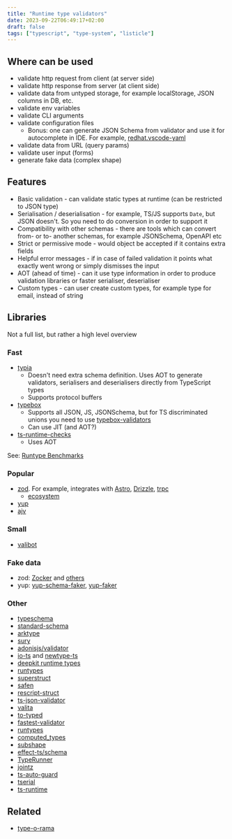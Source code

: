 ```yaml
---
title: "Runtime type validators"
date: 2023-09-22T06:49:17+02:00
draft: false
tags: ["typescript", "type-system", "listicle"]
---
```


## Where can be used

- validate http request from client (at server side)
- validate http response from server (at client side)
- validate data from untyped storage, for example localStorage, JSON columns in DB, etc.
- validate env variables
- validate CLI arguments
- validate configuration files
  - Bonus: one can generate JSON Schema from validator and use it for autocomplete in IDE. For example, [redhat.vscode-yaml](https://marketplace.visualstudio.com/items?itemName=redhat.vscode-yaml)
- validate data from URL (query params)
- validate user input (forms)
- generate fake data (complex shape)

## Features

- Basic validation - can validate static types at runtime (can be restricted to JSON type)
- Serialisation / deserialisation - for example, TS/JS supports `Date`, but JSON doesn't. So you need to do conversion in order to support it
- Compatibility with other schemas - there are tools which can convert from- or to- another schemas, for example JSONSchema, OpenAPI etc
- Strict or permissive mode - would object be accepted if it contains extra fields
- Helpful error messages - if in case of failed validation it points what exactly went wrong or simply dismisses the input
- AOT (ahead of time) - can it use type information in order to produce validation libraries or faster serialiser, deserialiser
- Custom types - can user create custom types, for example type for email, instead of string

## Libraries

Not a full list, but rather a high level overview

### Fast

- [typia](https://github.com/samchon/typia)
  - Doesn't need extra schema definition. Uses AOT to generate validators, serialisers and deserialisers directly from TypeScript types
  - Supports protocol buffers
- [typebox](https://github.com/sinclairzx81/typebox)
  - Supports all JSON, JS, JSONSchema, but for TS discriminated unions you need to use [typebox-validators](https://github.com/jtlapp/typebox-validators)
  - Can use JIT (and AOT?)
- [ts-runtime-checks](https://github.com/GoogleFeud/ts-runtime-checks)
  - Uses AOT

See: [Runtype Benchmarks](https://moltar.github.io/typescript-runtime-type-benchmarks/)

### Popular

- [zod](https://github.com/colinhacks/zod). For example, integrates with [Astro](https://docs.astro.build/en/guides/content-collections/#defining-datatypes-with-zod), [Drizzle](https://orm.drizzle.team/docs/zod), [trpc](https://trpc.io/docs/server/validators#with-zod)
  - [ecosystem](https://zod.dev/ecosystem)
- [yup](https://github.com/jquense/yup)
- [ajv](https://github.com/ajv-validator/ajv)

### Small

- [valibot](https://valibot.dev/guides/comparison/)

### Fake data

- zod: [Zocker](https://zocker.sigrist.dev/) and [others](https://npm-compare.com/@anatine/zod-mock,zocker,zod-fixture,zod-schema-faker)
- yup: [yup-schema-faker](https://github.com/soc221b/yup-schema-faker), [yup-faker](https://github.com/mauricedb/yup-faker)

### Other

- [typeschema](https://typeschema.com/)
- [standard-schema](https://github.com/standard-schema/standard-schema)
- [arktype](https://github.com/arktypeio/arktype)
- [sury](https://github.com/DZakh/sury)
- [adonisjs/validator](https://github.com/adonisjs/validator)
- [io-ts](https://github.com/gcanti/io-ts) and [newtype-ts](https://github.com/gcanti/newtype-ts)
- [deepkit runtime types](https://docs.deepkit.io/english/runtime-types.html)
- [runtypes](https://github.com/pelotom/runtypes)
- [superstruct](https://github.com/ianstormtaylor/superstruct)
- [safen](https://github.com/denostack/safen)
- [rescript-struct](https://github.com/DZakh/rescript-struct)
- [ts-json-validator](https://github.com/ostrowr/ts-json-validator)
- [valita](https://github.com/badrap/valita)
- [to-typed](https://github.com/jsoldi/to-typed)
- [fastest-validator](https://github.com/icebob/fastest-validator)
- [runtypes](https://github.com/sant123/runtypes)
- [computed_types](https://github.com/neuledge/computed-types)
- [subshape](https://github.com/paritytech/subshape)
- [effect-ts/schema](https://github.com/effect-ts/schema)
- [TypeRunner](https://github.com/marcj/TypeRunner)
- [jointz](https://github.com/moodysalem/jointz)
- [ts-auto-guard](https://github.com/rhys-vdw/ts-auto-guard)
- [tserial](https://github.com/lukeautry/tserial)
- [ts-runtime](https://github.com/fabiandev/ts-runtime)

## Related

- [type-o-rama](https://github.com/stereobooster/type-o-rama)
